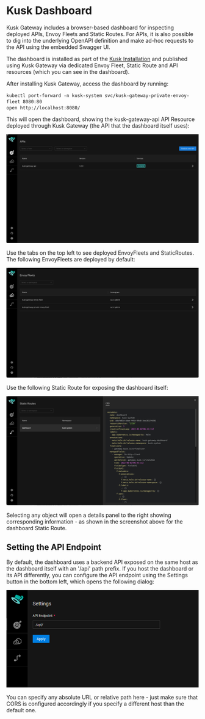 # Kusk Dashboard

Kusk Gateway includes a browser-based dashboard for inspecting deployed APIs, Envoy Fleets and Static Routes. For APIs,
it is also possible to dig into the underlying OpenAPI definition and make ad-hoc requests to the API using the 
embedded Swagger UI. 

The dashboard is installed as part of the [Kusk Installation](../cli/install-cmd.md) and published using Kusk Gateway
via dedicated Envoy Fleet, Static Route and API resources (which you can see in the dashboard). 

After installing Kusk Gateway, access the dashboard by running:

```shell
kubectl port-forward -n kusk-system svc/kusk-gateway-private-envoy-fleet 8080:80
open http://localhost:8080/
```

This will open the dashboard, showing the kusk-gateway-api API Resource deployed through Kusk Gateway (the API that the dashboard itself uses):

![Kusk Dashboard APIs](images/dashboard-apis.png)

Use the tabs on the top left to see deployed EnvoyFleets and StaticRoutes. The following EnvoyFleets are deployed by 
default:

![Kusk Dashboard Fleets](images/dashboard-fleets.png)

Use the following Static Route for exposing the dashboard itself:

![Kusk Dashboard StaticRoutes](images/dashboard-staticroutes.png)

Selecting any object will open a details panel to the right showing corresponding information - as shown in the screenshot 
above for the dashboard Static Route.

## **Setting the API Endpoint**

By default, the dashboard uses a backend API exposed on the same host as the dashboard itself with an '/api' path prefix.
If you host the dashboard or its API differently, you can configure the API endpoint using the Settings button in the 
bottom left, which opens the following dialog:

![Kusk Dashboard Settings](images/settings.png)

You can specify any absolute URL or relative path here - just make sure that CORS is configured accordingly if you specify
a different host than the default one.


